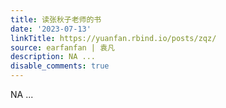 ```yaml
---
title: 读张秋子老师的书
date: '2023-07-13'
linkTitle: https://yuanfan.rbind.io/posts/zqz/
source: earfanfan | 袁凡
description: NA ...
disable_comments: true
---
```

NA ...
